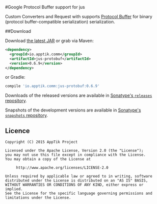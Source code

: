 #Google Protocol Buffer support for jus

Custom Converters and Request with supports [Protocol Buffer][1] for binary (protocol buffer-compatible serialization) serialization.

##Download

Download [the latest JAR][mvn] or grab via Maven:
```xml
<dependency>
  <groupId>io.apptik.comm</groupId>
  <artifactId>jus-protobuf</artifactId>
  <version>0.6.9</version>
</dependency>
```
or Gradle:
```groovy
compile 'io.apptik.comm:jus-protobuf:0.6.9'
```

Downloads of the released versions are available in [Sonatype's `releases` repository][release].

Snapshots of the development versions are available in [Sonatype's `snapshots` repository][snap].


## Licence

    Copyright (C) 2015 AppTik Project

    Licensed under the Apache License, Version 2.0 (the "License");
    you may not use this file except in compliance with the License.
    You may obtain a copy of the License at

         http://www.apache.org/licenses/LICENSE-2.0

    Unless required by applicable law or agreed to in writing, software
    distributed under the License is distributed on an "AS IS" BASIS,
    WITHOUT WARRANTIES OR CONDITIONS OF ANY KIND, either express or implied.
    See the License for the specific language governing permissions and
    limitations under the License.

 [mvn]: https://search.maven.org/remote_content?g=io.apptik.comm&a=jus-protobuf&v=LATEST
 [release]: https://oss.sonatype.org/content/repositories/releases/io/apptik/comm/jus-protobuf
 [snap]: https://oss.sonatype.org/content/repositories/snapshots/io/apptik/comm/jus-protobuf
 [1]: https://developers.google.com/protocol-buffers/